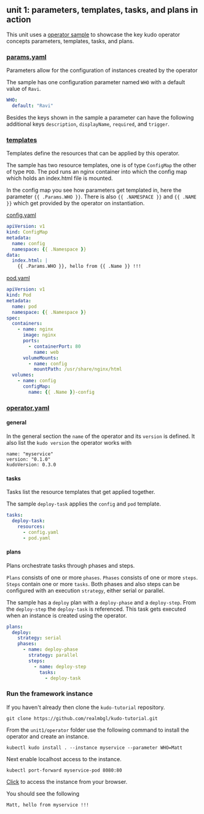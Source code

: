 ## unit 1: parameters, templates, tasks, and plans in action

This unit uses a [operator sample](operator) to showcase the key kudo operator concepts parameters, templates, tasks, and plans.

### [params.yaml](operator/params.yaml)

Parameters allow for the configuration of instances created by the operator

The sample has one configuration parameter named `WHO` with a default value of `Ravi`.

```yaml
WHO:
  default: "Ravi"
```

Besides the keys shown in the sample a parameter can have the following additional keys `description`, `displayName`, `required`, and `trigger`.

### [templates](operator/templates)

Templates define the resources that can be applied by this operator.

The sample has two resource templates, one is of type `ConfigMap` the other of type `POD`. The pod runs an nginx container into which the config map which holds an index.html file is mounted.

In the config map you see how parameters get templated in, here the parameter `{{ .Params.WHO }}`. There is also `{{ .NAMESPACE }}` and `{{ .NAME }}` which get provided by the operator on instantiation.

[config.yaml](operator/config.yaml)
```yaml
apiVersion: v1
kind: ConfigMap
metadata:
  name: config
  namespace: {{ .Namespace }}
data:
  index.html: |
    {{ .Params.WHO }}, hello from {{ .Name }} !!!
```

[pod.yaml](operator/pod.yaml)
```yaml
apiVersion: v1
kind: Pod
metadata:
  name: pod
  namespace: {{ .Namespace }}
spec:
  containers:
    - name: nginx
      image: nginx
      ports:
        - containerPort: 80
          name: web
      volumeMounts:
        - name: config
          mountPath: /usr/share/nginx/html
  volumes:
    - name: config
      configMap:
        name: {{ .Name }}-config
```

### [operator.yaml](operator/operator.yaml)

#### general

In the general section the `name` of the operator and its `version` is defined. It also list the `kudo version` the operator works with

```
name: "myservice"
version: "0.1.0"
kudoVersion: 0.3.0
```

#### tasks

Tasks list the resource templates that get applied together.

The sample `deploy-task` applies the `config` and `pod` template.

```yaml
tasks:
  deploy-task:
    resources:
      - config.yaml
      - pod.yaml
```

#### plans

Plans orchestrate tasks through phases and steps.

`Plans` consists of one or more `phases`. `Phases` consists of one or more `steps`. `Steps` contain one or more `tasks`. Both phases and also steps can be configured with an execution `strategy`, either serial or parallel.

The sample has a `deploy` plan with a `deploy-phase` and a `deploy-step`. From the `deploy-step` the `deploy-task` is referenced. This task gets executed when an instance is created using the operator.

```yaml
plans:
  deploy:
    strategy: serial
    phases:
      - name: deploy-phase
        strategy: parallel
        steps:
          - name: deploy-step
            tasks:
              - deploy-task
```


### Run the framework instance

If you haven't already then clone the `kudo-tutorial` repository.

```
git clone https://github.com/realmbgl/kudo-tutorial.git
```

From the `unit1/operator` folder use the following command to install the operator and create an instance.

```
kubectl kudo install . --instance myservice --parameter WHO=Matt
```

Next enable localhost access to the instance.

```
kubectl port-forward myservice-pod 8080:80
```

[Click](http://localhost:8080/) to access the instance from your browser.

You should see the following

```
Matt, hello from myservice !!!
```
